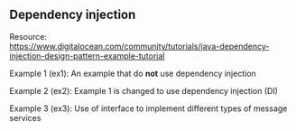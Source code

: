 
## Dependency injection

Resource: \
https://www.digitalocean.com/community/tutorials/java-dependency-injection-design-pattern-example-tutorial


Example 1 (ex1): An example that do **not** use dependency injection

Example 2 (ex2): Example 1 is changed to use dependency injection (DI)

Example 3 (ex3): Use of interface to implement different types of message services